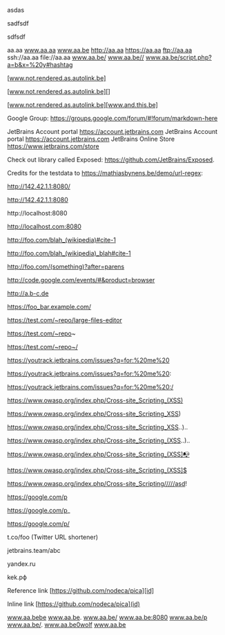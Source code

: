 asdas

sadfsdf


sdfsdf

aa.aa
www.aa.aa
www.aa.be
http://aa.aa
https://aa.aa
ftp://aa.aa
ssh://aa.aa
file://aa.aa
www.aa.be/
www.aa.be//
www.aa.be/script.php?a=b&x=%20y#hashtag

[www.not.rendered.as.autolink.be]

[www.not.rendered.as.autolink.be][]

[www.not.rendered.as.autolink.be][www.and.this.be]

Google Group: https://groups.google.com/forum/#!forum/markdown-here

JetBrains Account portal 
https://account.jetbrains.com
JetBrains Account portal https://account.jetbrains.com
JetBrains Online Store https://www.jetbrains.com/store

Check out library called Exposed: https://github.com/JetBrains/Exposed.

Credits for the testdata to https://mathiasbynens.be/demo/url-regex:

http://142.42.1.1:8080/

http://142.42.1.1:8080

http://localhost:8080

http://localhost.com:8080

http://foo.com/blah_(wikipedia)#cite-1

http://foo.com/blah_(wikipedia)_blah#cite-1

http://foo.com/(something)?after=parens

http://code.google.com/events/#&product=browser

http://a.b-c.de

https://foo_bar.example.com/

https://test.com/~repo/large-files-editor

https://test.com/~repo~

https://test.com/~repo~/

https://youtrack.jetbrains.com/issues?q=for:%20me%20

https://youtrack.jetbrains.com/issues?q=for:%20me%20:

https://youtrack.jetbrains.com/issues?q=for:%20me%20:/

https://www.owasp.org/index.php/Cross-site_Scripting_(XSS)

https://www.owasp.org/index.php/Cross-site_Scripting_XSS)

https://www.owasp.org/index.php/Cross-site_Scripting_XSS..)..

https://www.owasp.org/index.php/Cross-site_Scripting_(XSS..)..

https://www.owasp.org/index.php/Cross-site_Scripting_(XSS]📭

https://www.owasp.org/index.php/Cross-site_Scripting_(XSS]$

https://www.owasp.org/index.php/Cross-site_Scripting/////asd!

https://google.com/p

https://google.com/p_

https://google.com/p/

t.co/foo (Twitter URL shortener)

jetbrains.team/abc

yandex.ru

kek.рф

Reference link [https://github.com/nodeca/pica][id]

Inline link [https://github.com/nodeca/pica](id)

www.aa.bebe
www.aa.be.
www.aa.be/
www.aa.be:8080
www.aa.be/p
www.aa.be/.
www.aa.be0wolf
www.aa.be